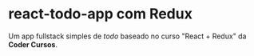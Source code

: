 # react-todo-app com Redux

Um app fullstack simples de *todo* baseado no curso "React + Redux" da **Coder Cursos**.
